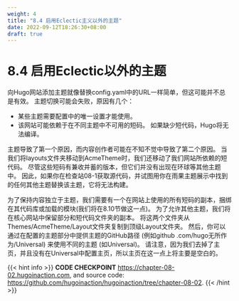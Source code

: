 ```yaml
---
weight: 4
title: "8.4 启用Eclectic主义以外的主题"
date: 2022-09-12T18:26:30+08:00
draft: true
---
```


# 8.4 启用Eclectic以外的主题

向Hugo网站添加主题就像替换config.yaml中的URL一样简单，但这可能并不总是有效。 主题切换可能会失败，原因有几个：

- 某些主题需要配置中的唯一设置才能使用。
- 该网站可能依赖于在不同主题中不可用的短码。 如果缺少短代码，Hugo将无法编译。

主题导致了第一个原因，而内容创作者可能在不知不觉中导致了第二个原因。 当我们将layouts文件夹移动到AcmeTheme时，我们还移动了我们网站所依赖的短代码。 尽管这些短码有兼收并蓄的版本，但它们并没有出现在环球等其他主题中。 因此，如果你在检查站08-1获取源代码，并试图用你在雨果主题展示中找到的任何其他主题替换该主题，它将无法构建。

为了保持内容独立于主题，我们需要有一个在网站上使用的所有短码的副本，捆绑在其代码库或加载的模块(我们将在8.10节做这一点)。 为了允许其他主题，我们将在核心网站中保留部分和短代码文件夹的副本。 将这两个文件夹从Themes/AcmeTheme/Layout文件夹复制到顶级Layout文件夹。 然后，你可以通过在配置的主题部分中提供主题的GitHub路径 (例如github .com/hugo无所作为/Universal) 来使用不同的主题 (如Universal)。 请注意，因为我们去掉了主页，并且没有在Universal中配置主页，所以主页在这一点上将主要是空白的。

{{< hint info >}}
**CODE CHECKPOINT**    https://chapter-08-02.hugoinaction.com, and source code: https://github.com/hugoinaction/hugoinaction/tree/chapter-08-02.
{{< /hint >}}